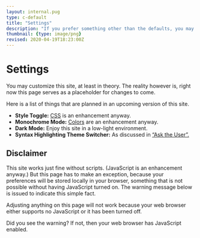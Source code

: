 ```yaml
---
layout: internal.pug
type: c-default
title: "Settings"
description: "If you prefer something other than the defaults, you may customize this site."
thumbnail: {type: image/png}
revised: 2020-04-19T18:23:00Z
---
```


# Settings

You may customize this site, at least in theory. The reality however is, right now this page serves as a placeholder for changes to come.

Here is a list of things that are planned in an upcoming version of this site.

- **Style Toggle:** [CSS](/2020/css-naked-day/) is an enhancement anyway.
- **Monochrome Mode:** [Colors](/2019/we-are-web-clerks/#comment-9) are an enhancement anyway.
- **Dark Mode:** Enjoy this site in a low-light environment.
- **Syntax Highlighting Theme Switcher:**  As discussed in [“Ask the User”.](/2019/ask-the-user/)

## Disclaimer

This site works just fine without scripts. (JavaScript is an enhancement anyway.) But this page has to make an exception, because your preferences will be stored locally in your browser, something that is not possible without having JavaScript turned on. The warning message below is issued to indicate this simple fact.

<noscript>

Adjusting anything on this page will not work because your web browser either supports no JavaScript or it has been turned off.

</noscript>

Did you see the warning? If not, then your web browser has JavaScript enabled.
